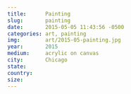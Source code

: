 ```yaml
---
title:  	Painting
slug:		painting
date:   	2015-05-05 11:43:56 -0500
categories: art, painting
img:		art/2015-05-painting.jpg
year:		2015
medium:		acrylic on canvas
city:		Chicago
state:
country:
size:
---
```

